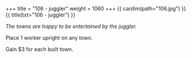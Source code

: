 +++
title = "106 - juggler"
weight = 1060
+++
{{ cardim(path="106.jpg") }}
{{ title(txt="106 - juggler") }}

*The towns are happy to be entertained by the juggler.*

Place 1 worker upright on any town.

Gain $3 for each built town.
